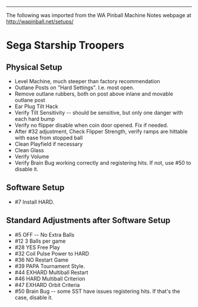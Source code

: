 ***
The following was imported from the WA Pinball Machine Notes webpage at http://wapinball.net/setups/
# Sega Starship Troopers
## Physical Setup
-   Level Machine, much steeper than factory recommendation
-   Outlane Posts on "Hard Settings". I.e. most open.
-   Remove outlane rubbers, both on post above inlane and movable outlane post
-   Ear Plug Tilt Hack
-   Verify Tilt Sensitivity -- should be sensitive, but only one danger with each hard bump
-   Verify no flipper disable when coin door opened. Fix if needed.
-   After #32 adjustment, Check Flipper Strength, verify ramps are hittable with ease from stopped ball
-   Clean Playfield if necessary
-   Clean Glass
-   Verify Volume
-   Verify Brain Bug working correctly and registering hits. If not, use #50 to disable it.
## Software Setup
-   #7 Install HARD.
## Standard Adjustments after Software Setup
-   #5 OFF -- No Extra Balls
-   #12 3 Balls per game
-   #28 YES Free Play
-   #32 Coil Pulse Power to HARD
-   #36 NO Restart Game
-   #39 PAPA Tournament Style.
-   #44 EXHARD Multiball Restart
-   #46 HARD Multiball Criterion
-   #47 EXHARD Orbit Criteria
-   #50 Brain Bug -- some SST have issues registering hits. If that's the case, disable it.
## 
